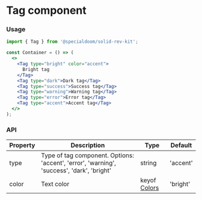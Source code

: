 # Tag component

### Usage

```jsx
import { Tag } from '@specialdoom/solid-rev-kit';

const Container = () => (
  <>
    <Tag type="bright" color="accent">
      Bright tag
    </Tag>
    <Tag type="dark">Dark tag</Tag>
    <Tag type="success">Success tag</Tag>
    <Tag type="warning">Warning tag</Tag>
    <Tag type="error">Error tag</Tag>
    <Tag type="accent">Accent tag</Tag>
  </>
);
```

### API

| Property | Description                                                                               | Type                                         | Default  |
| -------- | ----------------------------------------------------------------------------------------- | -------------------------------------------- | -------- |
| type     | Type of tag component. Options: 'accent', 'error', 'warning', 'success', 'dark', 'bright' | string                                       | 'accent' |
| color    | Text color                                                                                | keyof [Colors](https://tinyurl.com/2p97bv3t) | 'bright' |
